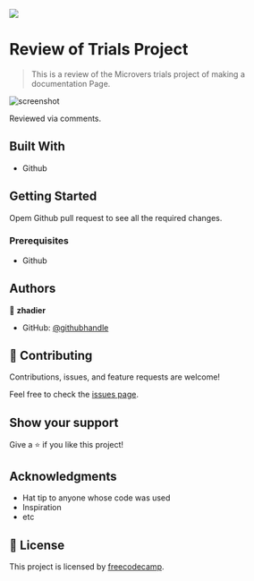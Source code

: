 ![](https://img.shields.io/badge/Microverse-blueviolet)

# Review of Trials Project

> This is a review of the Microvers trials project of making a documentation Page.

![screenshot](https://user-images.githubusercontent.com/90556221/143894090-679731da-c364-497b-9d14-3bf637615191.png)

Reviewed via comments.

## Built With

- Github


## Getting Started

Opem Github pull request to see all the required changes.


### Prerequisites

- Github



## Authors

👤 **zhadier**

- GitHub: [@githubhandle](https://github.com/zhadier)


## 🤝 Contributing

Contributions, issues, and feature requests are welcome!

Feel free to check the [issues page](../../issues/).

## Show your support

Give a ⭐️ if you like this project!

## Acknowledgments

- Hat tip to anyone whose code was used
- Inspiration
- etc

## 📝 License

This project is licensed by [freecodecamp](./license.txt).
